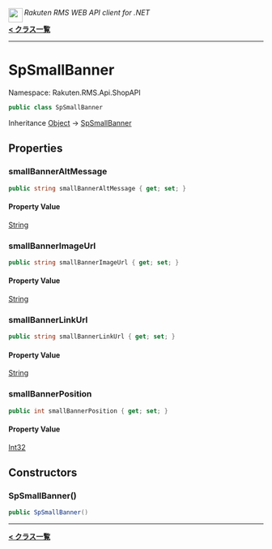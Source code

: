 <img align="left" style="height: 2em;" src="https://webservice.rakuten.co.jp/favicon.ico"><em>Rakuten RMS WEB API client for .NET</em>

[**< クラス一覧**](./)
- - -

# SpSmallBanner

Namespace: Rakuten.RMS.Api.ShopAPI

```csharp
public class SpSmallBanner
```

Inheritance [Object](https://docs.microsoft.com/en-us/dotnet/api/system.object) → [SpSmallBanner](./rakuten.rms.api.shopapi.spsmallbanner)

## Properties

### <a id="properties-smallbanneraltmessage"/>**smallBannerAltMessage**

```csharp
public string smallBannerAltMessage { get; set; }
```

#### Property Value

[String](https://docs.microsoft.com/en-us/dotnet/api/system.string)<br>

### <a id="properties-smallbannerimageurl"/>**smallBannerImageUrl**

```csharp
public string smallBannerImageUrl { get; set; }
```

#### Property Value

[String](https://docs.microsoft.com/en-us/dotnet/api/system.string)<br>

### <a id="properties-smallbannerlinkurl"/>**smallBannerLinkUrl**

```csharp
public string smallBannerLinkUrl { get; set; }
```

#### Property Value

[String](https://docs.microsoft.com/en-us/dotnet/api/system.string)<br>

### <a id="properties-smallbannerposition"/>**smallBannerPosition**

```csharp
public int smallBannerPosition { get; set; }
```

#### Property Value

[Int32](https://docs.microsoft.com/en-us/dotnet/api/system.int32)<br>

## Constructors

### <a id="constructors-.ctor"/>**SpSmallBanner()**

```csharp
public SpSmallBanner()
```


- - -
[**< クラス一覧**](./)
